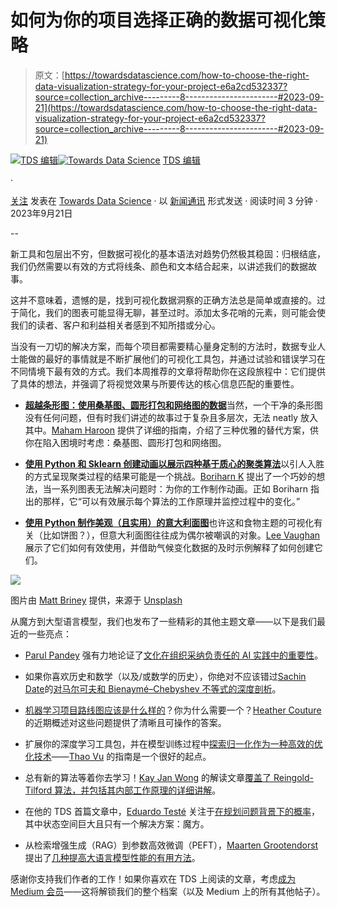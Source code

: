# 如何为你的项目选择正确的数据可视化策略

> 原文：[https://towardsdatascience.com/how-to-choose-the-right-data-visualization-strategy-for-your-project-e6a2cd532337?source=collection_archive---------8-----------------------#2023-09-21](https://towardsdatascience.com/how-to-choose-the-right-data-visualization-strategy-for-your-project-e6a2cd532337?source=collection_archive---------8-----------------------#2023-09-21)

[](https://towardsdatascience.medium.com/?source=post_page-----e6a2cd532337--------------------------------)[![TDS 编辑](../Images/4b2d1beaf4f6dcf024ffa6535de3b794.png)](https://towardsdatascience.medium.com/?source=post_page-----e6a2cd532337--------------------------------)[](https://towardsdatascience.com/?source=post_page-----e6a2cd532337--------------------------------)[![Towards Data Science](../Images/a6ff2676ffcc0c7aad8aaf1d79379785.png)](https://towardsdatascience.com/?source=post_page-----e6a2cd532337--------------------------------) [TDS 编辑](https://towardsdatascience.medium.com/?source=post_page-----e6a2cd532337--------------------------------)

·

[关注](https://medium.com/m/signin?actionUrl=https%3A%2F%2Fmedium.com%2F_%2Fsubscribe%2Fuser%2F7e12c71dfa81&operation=register&redirect=https%3A%2F%2Ftowardsdatascience.com%2Fhow-to-choose-the-right-data-visualization-strategy-for-your-project-e6a2cd532337&user=TDS+Editors&userId=7e12c71dfa81&source=post_page-7e12c71dfa81----e6a2cd532337---------------------post_header-----------) 发表在 [Towards Data Science](https://towardsdatascience.com/?source=post_page-----e6a2cd532337--------------------------------) · 以 [新闻通讯](/newsletter?source=post_page-----e6a2cd532337--------------------------------) 形式发送 · 阅读时间 3 分钟 · 2023年9月21日[](https://medium.com/m/signin?actionUrl=https%3A%2F%2Fmedium.com%2F_%2Fvote%2Ftowards-data-science%2Fe6a2cd532337&operation=register&redirect=https%3A%2F%2Ftowardsdatascience.com%2Fhow-to-choose-the-right-data-visualization-strategy-for-your-project-e6a2cd532337&user=TDS+Editors&userId=7e12c71dfa81&source=-----e6a2cd532337---------------------clap_footer-----------)

--

[](https://medium.com/m/signin?actionUrl=https%3A%2F%2Fmedium.com%2F_%2Fbookmark%2Fp%2Fe6a2cd532337&operation=register&redirect=https%3A%2F%2Ftowardsdatascience.com%2Fhow-to-choose-the-right-data-visualization-strategy-for-your-project-e6a2cd532337&source=-----e6a2cd532337---------------------bookmark_footer-----------)

新工具和包层出不穷，但数据可视化的基本语法对趋势仍然极其稳固：归根结底，我们仍然需要以有效的方式将线条、颜色和文本结合起来，以讲述我们的数据故事。

这并不意味着，遗憾的是，找到可视化数据洞察的正确方法总是简单或直接的。过于简化，我们的图表可能显得无聊，甚至过时。添加太多花哨的元素，则可能会使我们的读者、客户和利益相关者感到不知所措或分心。

当没有一刀切的解决方案，而每个项目都需要精心量身定制的方法时，数据专业人士能做的最好的事情就是不断扩展他们的可视化工具包，并通过试验和错误学习在不同情境下最有效的方式。我们本周推荐的文章将帮助你在这段旅程中：它们提供了具体的想法，并强调了将视觉效果与所要传达的核心信息匹配的重要性。

+   [**超越条形图：使用桑基图、圆形打包和网络图的数据**](/beyond-bar-charts-data-with-sankey-circular-packing-and-network-graphs-fd1d50478b68)当然，一个干净的条形图没有任何问题，但有时我们讲述的故事过于复杂且多层次，无法 neatly 放入其中。[Maham Haroon](https://medium.com/u/398c9514a58b?source=post_page-----e6a2cd532337--------------------------------) 提供了详细的指南，介绍了三种优雅的替代方案，供你在陷入困境时考虑：桑基图、圆形打包和网络图。

+   [**使用 Python 和 Sklearn 创建动画以展示四种基于质心的聚类算法**](/creating-animation-to-show-4-centroid-based-clustering-algorithms-using-python-and-sklearn-d397ade89cb3)以引人入胜的方式呈现聚类过程的结果可能是一个挑战。[Boriharn K](https://medium.com/u/e20a7f1ba78f?source=post_page-----e6a2cd532337--------------------------------) 提出了一个巧妙的想法，当一系列图表无法解决问题时：为你的工作制作动画。正如 Boriharn 指出的那样，它“可以有效展示每个算法的工作原理并监控过程中的变化。”

+   [**使用 Python 制作美观（且实用）的意大利面图**](/make-beautiful-and-useful-spaghetti-plots-with-python-ec4269d7e8c9)也许这和食物主题的可视化有关（比如饼图？），但意大利面图往往成为偶尔被嘲讽的对象。[Lee Vaughan](https://medium.com/u/5d604015c08b?source=post_page-----e6a2cd532337--------------------------------) 展示了它们如何有效使用，并借助气候变化数据的及时示例解释了如何创建它们。

![](../Images/9d9433d863620fe2089ad3718674957a.png)

图片由 [Matt Briney](https://unsplash.com/@mbriney?utm_source=medium&utm_medium=referral) 提供，来源于 [Unsplash](https://unsplash.com/?utm_source=medium&utm_medium=referral)

从魔方到大型语言模型，我们也发布了一些精彩的其他主题文章——以下是我们最近的一些亮点：

+   [Parul Pandey](https://medium.com/u/7053de462a28?source=post_page-----e6a2cd532337--------------------------------) 强有力地论证了[文化在组织采纳负责任的 AI 实践中的重要性](/cultural-competencies-for-machine-learning-risk-management-c38616c2ccdf)。

+   如果你喜欢历史和数学（以及/或数学的历史），你绝对不应该错过[Sachin Date](https://medium.com/u/b75b5b1730f3?source=post_page-----e6a2cd532337--------------------------------)的[对马尔可夫和 Bienaymé–Chebyshev 不等式的深度剖析](/the-markov-and-the-bienaymé-chebyshev-inequalities-cbf7ccc856f9)。

+   [机器学习项目路线图应该是什么样的](/how-to-design-a-roadmap-for-a-machine-learning-project-1bbdb88bde48)？你为什么需要一个？[Heather Couture](https://medium.com/u/e36b7f8e7180?source=post_page-----e6a2cd532337--------------------------------) 的近期概述对这些问题提供了清晰且可操作的答案。

+   扩展你的深度学习工具包，并在模型训练过程中[探索归一化作为一种高效的优化技术](/a-quick-guide-on-normalization-for-your-nlp-model-2dbd7d2d42a7)——[Thao Vu](https://medium.com/u/a836aac352ca?source=post_page-----e6a2cd532337--------------------------------) 的指南是一个很好的起点。

+   总有新的算法等着你去学习！[Kay Jan Wong](https://medium.com/u/fee8693930fb?source=post_page-----e6a2cd532337--------------------------------) 的解读文章[覆盖了 Reingold-Tilford 算法，并包括其内部工作原理的详细讲解](/reingold-tilford-algorithm-explained-with-walkthrough-be5810e8ed93)。

+   在他的 TDS 首篇文章中，[Eduardo Testé](https://medium.com/u/180b2f8491d8?source=post_page-----e6a2cd532337--------------------------------) 关注于[在规划问题背景下的概率](/a-random-walk-on-the-rubiks-cube-684dd304bf3e)，其中状态空间巨大且只有一个解决方案：魔方。

+   从检索增强生成（RAG）到参数高效微调（PEFT），[Maarten Grootendorst](https://medium.com/u/22405c3b2875?source=post_page-----e6a2cd532337--------------------------------) 提出了[几种提高大语言模型性能的有用方法](/3-easy-methods-for-improving-your-large-language-model-68670fde9ffa)。

感谢你支持我们作者的工作！如果你喜欢在 TDS 上阅读的文章，考虑[成为 Medium 会员](https://bit.ly/tds-membership)——这将解锁我们的整个档案（以及 Medium 上的所有其他帖子）。
